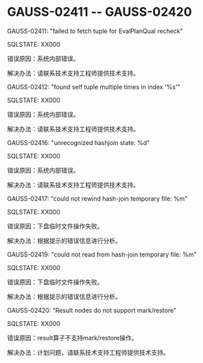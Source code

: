 # GAUSS-02411 -- GAUSS-02420

GAUSS-02411: "failed to fetch tuple for EvalPlanQual recheck"

SQLSTATE: XX000

错误原因：系统内部错误。

解决办法：请联系技术支持工程师提供技术支持。

GAUSS-02412: "found self tuple multiple times in index '%s'"

SQLSTATE: XX000

错误原因：系统内部错误。

解决办法：请联系技术支持工程师提供技术支持。

GAUSS-02416: "unrecognized hashjoin state: %d"

SQLSTATE: XX000

错误原因：系统内部错误。

解决办法：请联系技术支持工程师提供技术支持。

GAUSS-02417: "could not rewind hash-join temporary file: %m"

SQLSTATE: XX000

错误原因：下盘临时文件操作失败。

解决办法：根据提示的错误信息进行分析。

GAUSS-02419: "could not read from hash-join temporary file: %m"

SQLSTATE: XX000

错误原因：下盘临时文件操作失败。

解决办法：根据提示的错误信息进行分析。

GAUSS-02420: "Result nodes do not support mark/restore"

SQLSTATE: XX000

错误原因：result算子不支持mark/restore操作。

解决办法：计划问题，请联系技术支持工程师提供技术支持。

